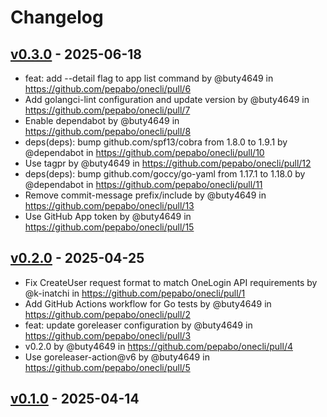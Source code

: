 # Changelog

## [v0.3.0](https://github.com/pepabo/onecli/compare/v0.2.0...v0.3.0) - 2025-06-18
- feat: add --detail flag to app list command by @buty4649 in https://github.com/pepabo/onecli/pull/6
- Add golangci-lint configuration and update version by @buty4649 in https://github.com/pepabo/onecli/pull/7
- Enable dependabot by @buty4649 in https://github.com/pepabo/onecli/pull/8
- deps(deps): bump github.com/spf13/cobra from 1.8.0 to 1.9.1 by @dependabot in https://github.com/pepabo/onecli/pull/10
- Use tagpr by @buty4649 in https://github.com/pepabo/onecli/pull/12
- deps(deps): bump github.com/goccy/go-yaml from 1.17.1 to 1.18.0 by @dependabot in https://github.com/pepabo/onecli/pull/11
- Remove commit-message prefix/include by @buty4649 in https://github.com/pepabo/onecli/pull/13
- Use GitHub App token by @buty4649 in https://github.com/pepabo/onecli/pull/15

## [v0.2.0](https://github.com/pepabo/onecli/compare/v0.1.0...v0.2.0) - 2025-04-25
- Fix CreateUser request format to match OneLogin API requirements by @k-inatchi in https://github.com/pepabo/onecli/pull/1
- Add GitHub Actions workflow for Go tests by @buty4649 in https://github.com/pepabo/onecli/pull/2
- feat: update goreleaser configuration by @buty4649 in https://github.com/pepabo/onecli/pull/3
- v0.2.0 by @buty4649 in https://github.com/pepabo/onecli/pull/4
- Use goreleaser-action@v6 by @buty4649 in https://github.com/pepabo/onecli/pull/5

## [v0.1.0](https://github.com/pepabo/onecli/commits/v0.1.0) - 2025-04-14

